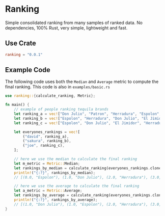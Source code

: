 # Ranking

Simple consolidated ranking from many samples of ranked data. No dependencies, 100% Rust, very simple, lightweight and fast.

## Use Crate
```toml
ranking = "0.0.1"
```


## Example Code

The following code uses both the `Median` and `Average` metric to compute the final ranking. This code is also in `examples/basic.rs`

```rust
use ranking::{calculate_ranking, Metric};

fn main() {
    // example of people ranking tequila brands
    let ranking_a = vec!["Don Julio", "Patron", "Herradura", "Espolon", "El Jimidor"];
    let ranking_b = vec!["Espolon", "Herradura", "Don Julio", "El Jimidor", "Patron"];
    let ranking_c = vec!["Espolon", "Don Julio", "El Jimidor", "Herradura", "Patron"];

    let everyones_rankings = vec![
        ("david", ranking_a),
        ("sakura", ranking_b),
        ("joe", ranking_c),
    ];

    // here we use the median to calculate the final ranking
    let m_metric = Metric::Median;
    let rankings_by_median = calculate_ranking(everyones_rankings.clone(), m_metric);
    println!("{:?}", rankings_by_median);
    // [(0.0, "Espolon"), (1.0, "Don Julio"), (2.0, "Herradura"), (3.0, "El Jimidor"), (4.0, "Patron")]

    // here we use the average to calculate the final ranking
    let a_metric = Metric::Average;
    let rankings_by_average = calculate_ranking(everyones_rankings.clone(), a_metric);
    println!("{:?}", rankings_by_average);
    // [(1.0, "Don Julio"), (1.0, "Espolon"), (2.0, "Herradura"), (3.0, "El Jimidor"), (3.0, "Patron")]
}
```